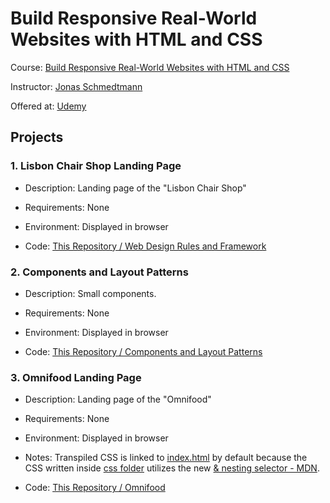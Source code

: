 # Build Responsive Real-World Websites with HTML and CSS

Course: [Build Responsive Real-World Websites with HTML and CSS](https://www.udemy.com/course/design-and-develop-a-killer-website-with-html5-and-css3/)

Instructor: [Jonas Schmedtmann](https://www.udemy.com/user/jonasschmedtmann/)

Offered at: [Udemy](https://www.udemy.com/)

## Projects

### 1. Lisbon Chair Shop Landing Page

- Description: Landing page of the "Lisbon Chair Shop"

- Requirements: None

- Environment: Displayed in browser

- Code: [This Repository / Web Design Rules and Framework](./Web%20Design%20Rules%20and%20Framework)

### 2. Components and Layout Patterns

- Description: Small components.

- Requirements: None

- Environment: Displayed in browser

- Code: [This Repository / Components and Layout Patterns](./Components%20and%20Layout%20Patterns)

### 3. Omnifood Landing Page

- Description: Landing page of the "Omnifood"

- Requirements: None

- Environment: Displayed in browser

- Notes: Transpiled CSS is linked to [index.html](./Omnifood/index.html) by default because the CSS written inside [css folder](./Omnifood/css) utilizes the new [& nesting selector - MDN](https://developer.mozilla.org/en-US/docs/Web/CSS/Nesting_selector).

- Code: [This Repository / Omnifood](./Omnifood)
